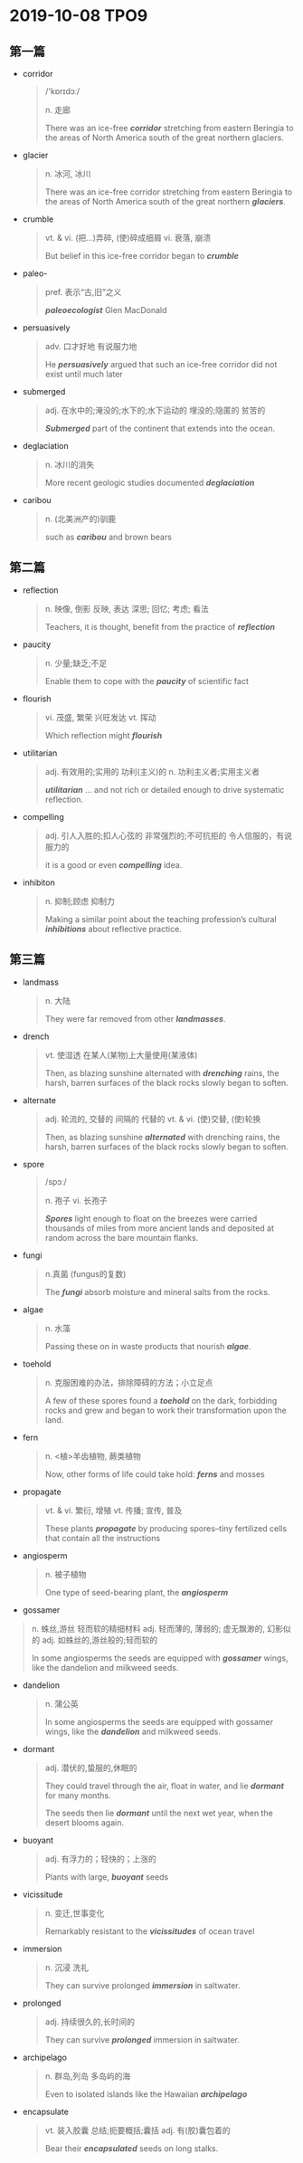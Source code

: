 # 2019-10-08 TPO9

## 第一篇

* corridor 

  > /'kɒrɪdɔː/
  >
  > n. 走廊
  >
  > There was an ice-free ***corridor*** stretching from eastern Beringia to the areas of North America south of the great northern glaciers.

* glacier

  > n. 冰河, 冰川
  >
  > There was an ice-free corridor stretching from eastern Beringia to the areas of North America south of the great northern ***glaciers***.

* crumble

  > vt. & vi. (把…)弄碎, (使)碎成细屑
  > vi. 衰落, 崩溃
  >
  > But belief in this ice-free corridor began to ***crumble***

* paleo-

  > pref. 表示“古,旧”之义
  >
  > ***paleoecologist*** Glen MacDonald

* persuasively

  > adv. 口才好地 有说服力地
  >
  > He ***persuasively*** argued that such an ice-free corridor did not exist until much later

* submerged

  > adj. 在水中的;淹没的;水下的;水下运动的
  > 埋没的;隐匿的
  > 贫苦的
  >
  > ***Submerged*** part of the continent that extends into the ocean.

* deglaciation

  > n. 冰川的消失
  >
  > More recent geologic studies documented ***deglaciation***

* caribou 

  > n. (北美洲产的)驯鹿
  >
  > such as ***caribou*** and brown bears

## 第二篇

* reflection

  > n. 映像, 倒影
  > 反映, 表达
  > 深思; 回忆; 考虑; 看法
  >
  > Teachers, it is thought, benefit from the practice of ***reflection***

* paucity

  > n. 少量;缺乏;不足
  >
  > Enable them to cope with the ***paucity*** of scientific fact

* flourish

  > vi. 茂盛, 繁荣
  > 兴旺发达
  > vt. 挥动
  >
  > Which reflection might ***flourish***

* utilitarian

  > adj. 有效用的;实用的
  > 功利(主义)的
  > n. 功利主义者;实用主义者
  >
  > ***utilitarian*** … and not rich or detailed enough to drive systematic reflection.

* compelling

  > adj. 引人入胜的;扣人心弦的
  > 非常强烈的;不可抗拒的
  > 令人信服的，有说服力的
  >
  >  it is a good or even ***compelling*** idea.

* inhibiton

  > n. 抑制;顾虑
  > 抑制力
  >
  > Making a similar point about the teaching profession’s cultural ***inhibitions*** about reflective practice. 

## 第三篇

* landmass

  > n. 大陆
  >
  >  They were far removed from other ***landmasses***.

* drench

  > vt. 使湿透
  > 在某人(某物)上大量使用(某液体)
  >
  > Then, as blazing sunshine alternated with ***drenching*** rains, the harsh, barren surfaces of the black rocks slowly began to soften.

* alternate

  > adj. 轮流的, 交替的 间隔的 代替的
  > vt. & vi. (使)交替, (使)轮换
  >
  > Then, as blazing sunshine ***alternated*** with drenching rains, the harsh, barren surfaces of the black rocks slowly began to soften.

* spore

  > /spɔː/
  >
  > n. 孢子
  > vi. 长孢子
  >
  > ***Spores*** light enough to float on the breezes were carried thousands of miles from more ancient lands and deposited at random across the bare mountain flanks.

* fungi

  > n.真菌 (fungus的复数)
  >
  > The ***fungi*** absorb moisture and mineral salts from the rocks.

* algae

  > n. 水藻
  >
  > Passing these on in waste products that nourish ***algae***.

* toehold

  > n. 克服困难的办法，排除障碍的方法；小立足点
  >
  > A few of these spores found a ***toehold*** on the dark, forbidding rocks and grew and began to work their transformation upon the land.

* fern

  > n. <植>羊齿植物, 蕨类植物
  >
  > Now, other forms of life could take hold: ***ferns*** and mosses

* propagate

  > vt. & vi. 繁衍, 增殖
  > vt. 传播; 宣传, 普及
  >
  > These plants ***propagate*** by producing spores–tiny fertilized cells that contain all the instructions

* angiosperm

  > n. 被子植物
  >
  > One type of seed-bearing plant, the ***angiosperm***

*  gossamer

  > n. 蛛丝,游丝
  > 轻而软的精细材料
  > adj. 轻而薄的, 薄弱的; 虚无飘渺的, 幻影似的
  > adj. 如蛛丝的,游丝般的;轻而软的
  >
  >  In some angiosperms the seeds are equipped with ***gossamer*** wings, like the dandelion and milkweed seeds. 

* dandelion

  > n. 蒲公英
  >
  > In some angiosperms the seeds are equipped with gossamer wings, like the ***dandelion*** and milkweed seeds. 

* dormant

  > adj. 潜伏的,蛰服的,休眠的
  >
  > They could travel through the air, float in water, and lie ***dormant*** for many months.
  >
  > The seeds then lie ***dormant*** until the next wet year, when the desert blooms again.

* buoyant

  > adj. 有浮力的；轻快的；上涨的
  >
  > Plants with large, ***buoyant*** seeds

* vicissitude

  > n. 变迁,世事变化
  >
  > Remarkably resistant to the ***vicissitudes*** of ocean travel

* immersion

  > n. 沉浸
  > 洗礼
  >
  > They can survive prolonged ***immersion*** in saltwater.

* prolonged

  > adj. 持续很久的,长时间的
  >
  > They can survive ***prolonged*** immersion in saltwater.

* archipelago

  > n. 群岛,列岛
  > 多岛屿的海
  >
  >  Even to isolated islands like the Hawaiian ***archipelago*** 

* encapsulate

  > vt. 装入胶囊
  > 总结;扼要概括;囊括
  > adj. 有(胶)囊包着的
  >
  > Bear their ***encapsulated*** seeds on long stalks.

